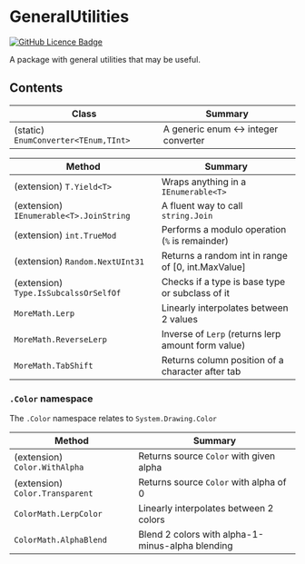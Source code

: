 # GeneralUtilities

[![GitHub Licence Badge](https://img.shields.io/github/license/Rephidock/Rephidock.GeneralUtilities)](https://github.com/Rephidock/Rephidock.GeneralUtilities/blob/main/LICENSE)

 A package with general utilities that may be useful.

## Contents



| Class                                | Summary                              |
| ------------------------------------ | ------------------------------------ |
| (static) `EnumConverter<TEnum,TInt>` | A generic enum <-> integer converter |

| Method                                  | Summary                                            |
| --------------------------------------- | -------------------------------------------------- |
| (extension) `T.Yield<T>`                | Wraps anything in a `IEnumerable<T>`               |
| (extension) `IEnumerable<T>.JoinString` | A fluent way to call `string.Join`                 |
| (extension) `int.TrueMod`               | Performs a modulo operation (`%` is remainder)     |
| (extension) `Random.NextUInt31`         | Returns a random int in range of [0, int.MaxValue] |
| (extension) `Type.IsSubcalssOrSelfOf`   | Checks if a type is base type or subclass of it    |
| `MoreMath.Lerp`                         | Linearly interpolates between 2 values             |
| `MoreMath.ReverseLerp`                  | Inverse of `Lerp` (returns lerp amount form value) |
| `MoreMath.TabShift`                     | Returns column position of a character after tab   |



### `.Color` namespace

The `.Color` namespace relates to `System.Drawing.Color`

| Method                          | Summary                                          |
| ------------------------------- | ------------------------------------------------ |
| (extension) `Color.WithAlpha`   | Returns source `Color` with given alpha          |
| (extension) `Color.Transparent` | Returns source `Color` with alpha of 0           |
| `ColorMath.LerpColor`           | Linearly interpolates between 2 colors           |
| `ColorMath.AlphaBlend`          | Blend 2 colors with alpha-1-minus-alpha blending |

